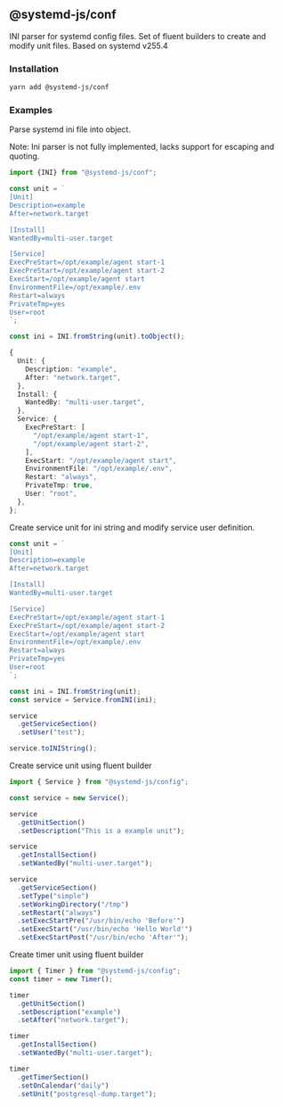 ## @systemd-js/conf

INI parser for systemd config files. Set of fluent builders to create and modify
unit files. Based on systemd v255.4

### Installation

```sh
yarn add @systemd-js/conf
```

### Examples

Parse systemd ini file into object.

Note: Ini parser is not fully implemented, lacks support for escaping and
quoting.

```ts
import {INI} from "@systemd-js/conf";

const unit = `
[Unit]
Description=example
After=network.target

[Install]
WantedBy=multi-user.target

[Service]
ExecPreStart=/opt/example/agent start-1
ExecPreStart=/opt/example/agent start-2
ExecStart=/opt/example/agent start
EnvironmentFile=/opt/example/.env
Restart=always
PrivateTmp=yes
User=root
`;

const ini = INI.fromString(unit).toObject();

{
  Unit: {
    Description: "example",
    After: "network.target",
  },
  Install: {
    WantedBy: "multi-user.target",
  },
  Service: {
    ExecPreStart: [
      "/opt/example/agent start-1",
      "/opt/example/agent start-2",
    ],
    ExecStart: "/opt/example/agent start",
    EnvironmentFile: "/opt/example/.env",
    Restart: "always",
    PrivateTmp: true,
    User: "root",
  },
};
```

Create service unit for ini string and modify service user definition.

```ts
const unit = `
[Unit]
Description=example
After=network.target

[Install]
WantedBy=multi-user.target

[Service]
ExecPreStart=/opt/example/agent start-1
ExecPreStart=/opt/example/agent start-2
ExecStart=/opt/example/agent start
EnvironmentFile=/opt/example/.env
Restart=always
PrivateTmp=yes
User=root
`;

const ini = INI.fromString(unit);
const service = Service.fromINI(ini);

service
  .getServiceSection()
  .setUser("test");

service.toINIString();
```

Create service unit using fluent builder

```ts
import { Service } from "@systemd-js/config";

const service = new Service();

service
  .getUnitSection()
  .setDescription("This is a example unit");

service
  .getInstallSection()
  .setWantedBy("multi-user.target");

service
  .getServiceSection()
  .setType("simple")
  .setWorkingDirectory("/tmp")
  .setRestart("always")
  .setExecStartPre("/usr/bin/echo 'Before'")
  .setExecStart("/usr/bin/echo 'Hello World'")
  .setExecStartPost("/usr/bin/echo 'After'");
```

Create timer unit using fluent builder

```ts
import { Timer } from "@systemd-js/config";
const timer = new Timer();

timer
  .getUnitSection()
  .setDescription("example")
  .setAfter("network.target");

timer
  .getInstallSection()
  .setWantedBy("multi-user.target");

timer
  .getTimerSection()
  .setOnCalendar("daily")
  .setUnit("postgresql-dump.target");
```
